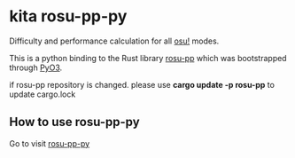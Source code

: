# kita rosu-pp-py

Difficulty and performance calculation for all [osu!](https://osu.ppy.sh/) modes.

This is a python binding to the Rust library [rosu-pp](https://github.com/ppy-sb/rosu-pp) which was bootstrapped through [PyO3](https://github.com/PyO3/PyO3).

if rosu-pp repository is changed. please use **cargo update -p rosu-pp** to update cargo.lock

## How to use rosu-pp-py

Go to visit [rosu-pp-py](https://github.com/MaxOhn/rosu-pp-py)
